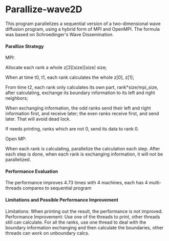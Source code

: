 # Parallize-wave2D

This program parallelizes a sequential version of a two-dimensional wave diffusion program, using a hybrid form of MPI and OpenMPI. The formula was based on Schroedinger's Wave Dissemination.


#### Parallize Strategy
MPI:

Allocate each rank a whole z[3][size][size] size;

When at time t0, t1, each rank calculates the whole z[0], z[1];

From time t2, each rank only calculates its own part, rank*size/mpi_size, after calculating, exchange its boundary information to its left and right neighbors;

When exchanging information, the odd ranks send their left and right information first, and receive later; the even ranks receive first, and send later. That will avoid dead lock.

If needs printing, ranks which are not 0, send its data to rank 0.

Open MP:

When each rank is calculating, parallelize the calculation each step. After each step is done, when each rank is exchanging information, it will not be parallelized.


#### Performance Evaluation
The performance improves 4.73 times with 4 machines, each has 4 multi-threads compares to sequential program


#### Limitations and Possible Performance Improvement
Limitations:  When printing out the result, the performance is not improved.
Performance Improvement: 
Use one of the threads to print, other threads still can calculate.
For all the ranks, use one thread to deal with the boundary information exchanging and then calculate the boundaries, other threads can work on unboundary calcs.





